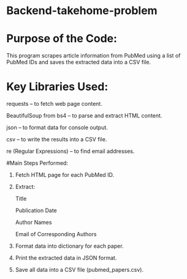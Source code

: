 # Backend-takehome-problem

# Purpose of the Code:

This program scrapes article information from PubMed using a list of PubMed IDs and saves the extracted data into a CSV file.

# Key Libraries Used:

requests – to fetch web page content.

BeautifulSoup from bs4 – to parse and extract HTML content.

json – to format data for console output.

csv – to write the results into a CSV file.

re (Regular Expressions) – to find email addresses.

#Main Steps Performed:

1. Fetch HTML page for each PubMed ID.
   
2. Extract:
   
    Title
   
    Publication Date
   
    Author Names
   
    Email of Corresponding Authors

3. Format data into dictionary for each paper.

4. Print the extracted data in JSON format.

5. Save all data into a CSV file (pubmed_papers.csv).
